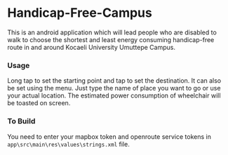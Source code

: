 # Handicap-Free-Campus

This is an android application which will lead people who are disabled to walk to choose the shortest and least energy consuming handicap-free route in and around Kocaeli University Umuttepe Campus.

### Usage

Long tap to set the starting point and tap to set the destination. It can also be set using the menu. Just type the name of place you want to go or use your actual location. The estimated power consumption of wheelchair will be toasted on screen.

### To Build

You need to enter your mapbox token and openroute service tokens in `app\src\main\res\values\strings.xml` file.
